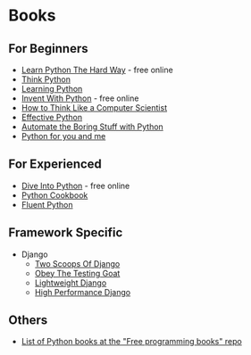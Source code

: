 # Books


## For Beginners
- [Learn Python The Hard Way](https://learnpythonthehardway.org/) - free online
- [Think Python](http://greenteapress.com/wp/think-python-2e/)
- [Learning Python](https://www.amazon.com/Learning-Python-5th-Mark-Lutz/dp/1449355730)
- [Invent With Python](http://inventwithpython.com/) - free online
- [How to Think Like a Computer Scientist](http://interactivepython.org/runestone/static/thinkcspy/index.html)
- [Effective Python](http://www.effectivepython.com/)
- [Automate the Boring Stuff with Python](https://automatetheboringstuff.com/)
- [Python for you and me](http://pymbook.readthedocs.io/en/py3/)


## For Experienced
- [Dive Into Python](http://www.diveintopython.net/) - free online
- [Python Cookbook](http://chimera.labs.oreilly.com/books/1230000000393)
- [Fluent Python](http://shop.oreilly.com/product/0636920032519.do)


## Framework Specific
- Django
  - [Two Scoops Of Django](https://www.twoscoopspress.com/)
  - [Obey The Testing Goat](http://www.obeythetestinggoat.com/)
  - [Lightweight Django](http://shop.oreilly.com/product/0636920032502.do)
  - [High Performance Django](https://highperformancedjango.com/)


## Others
- [List of Python books at the "Free programming books" repo](https://github.com/EbookFoundation/free-programming-books/blob/master/free-programming-books.md#python)
